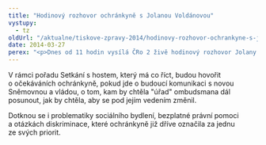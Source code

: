 ```yaml
---
title: "Hodinový rozhovor ochránkyně s Jolanou Voldánovou"
vystupy:
  - tz
oldUrl: "/aktualne/tiskove-zpravy-2014/hodinovy-rozhovor-ochrankyne-s-jolanou-voldanovou"
date: 2014-03-27
perex: "<p>Dnes od 11 hodin vysílá ČRo 2 živě hodinový rozhovor Jolany Voldánové s veřejnou ochránkyní práv Annou Šabatovou.</p>"
---
```


<!-- imported from the old website -->

<p>V rámci pořadu Setkání s hostem, který má co říct, budou hovořit o očekáváních ochránkyně, pokud jde o budoucí komunikaci s novou Sněmovnou a vládou, o tom, kam by chtěla &quot;úřad&quot; ombudsmana dál posunout, jak by chtěla, aby se pod jejím vedením změnil.</p><p>Dotknou se i problematiky sociálního bydlení, bezplatné právní pomoci a otázkách diskriminace, které ochránkyně již dříve označila za jednu ze svých priorit.</p>
